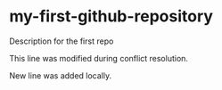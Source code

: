 # my-first-github-repository
Description for the first repo

This line was modified during conflict resolution.

New line was added locally.
